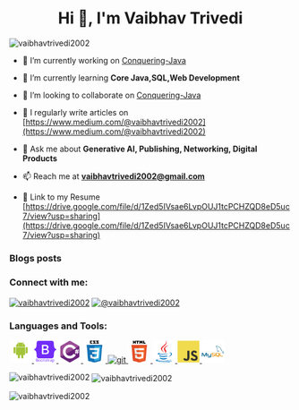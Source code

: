 <h1 align="center">Hi 👋, I'm Vaibhav Trivedi</h1>
<p align="left"> <img src="https://komarev.com/ghpvc/?username=vaibhavtrivedi2002&label=Profile%20views&color=0e75b6&style=flat" alt="vaibhavtrivedi2002" /> </p>

- 🔭 I’m currently working on [Conquering-Java](https://github.com/vaibhavtrivedi2002/Conquering-Java)

- 🌱 I’m currently learning **Core Java,SQL,Web Development**

- 👯 I’m looking to collaborate on [Conquering-Java](https://github.com/vaibhavtrivedi2002/Conquering-Java)

- 📝 I regularly write articles on [https://www.medium.com/@vaibhavtrivedi2002](https://www.medium.com/@vaibhavtrivedi2002)

- 💬 Ask me about **Generative AI, Publishing, Networking, Digital Products**

- 📫 Reach me at **vaibhavtrivedi2002@gmail.com**

- 📄 Link to my Resume [https://drive.google.com/file/d/1Zed5IVsae6LvpOUJ1tcPCHZQD8eD5uc7/view?usp=sharing](https://drive.google.com/file/d/1Zed5IVsae6LvpOUJ1tcPCHZQD8eD5uc7/view?usp=sharing)

### Blogs posts
<!-- BLOG-POST-LIST:START -->
<!-- BLOG-POST-LIST:END -->

<h3 align="left">Connect with me:</h3>
<p align="left">
<a href="https://linkedin.com/in/vaibhavtrivedi2002" target="blank"><img align="center" src="https://raw.githubusercontent.com/rahuldkjain/github-profile-readme-generator/master/src/images/icons/Social/linked-in-alt.svg" alt="vaibhavtrivedi2002" height="30" width="40" /></a>
<a href="https://medium.com/@vaibhavtrivedi2002" target="blank"><img align="center" src="https://raw.githubusercontent.com/rahuldkjain/github-profile-readme-generator/master/src/images/icons/Social/medium.svg" alt="@vaibhavtrivedi2002" height="30" width="40" /></a>
</p>

<h3 align="left">Languages and Tools:</h3>
<p align="left"> <a href="https://developer.android.com" target="_blank" rel="noreferrer"> <img src="https://raw.githubusercontent.com/devicons/devicon/master/icons/android/android-original-wordmark.svg" alt="android" width="40" height="40"/> </a> <a href="https://getbootstrap.com" target="_blank" rel="noreferrer"> <img src="https://raw.githubusercontent.com/devicons/devicon/master/icons/bootstrap/bootstrap-plain-wordmark.svg" alt="bootstrap" width="40" height="40"/> </a> <a href="https://www.w3schools.com/cs/" target="_blank" rel="noreferrer"> <img src="https://raw.githubusercontent.com/devicons/devicon/master/icons/csharp/csharp-original.svg" alt="csharp" width="40" height="40"/> </a> <a href="https://www.w3schools.com/css/" target="_blank" rel="noreferrer"> <img src="https://raw.githubusercontent.com/devicons/devicon/master/icons/css3/css3-original-wordmark.svg" alt="css3" width="40" height="40"/> </a> <a href="https://git-scm.com/" target="_blank" rel="noreferrer"> <img src="https://www.vectorlogo.zone/logos/git-scm/git-scm-icon.svg" alt="git" width="40" height="40"/> </a> <a href="https://www.w3.org/html/" target="_blank" rel="noreferrer"> <img src="https://raw.githubusercontent.com/devicons/devicon/master/icons/html5/html5-original-wordmark.svg" alt="html5" width="40" height="40"/> </a> <a href="https://www.java.com" target="_blank" rel="noreferrer"> <img src="https://raw.githubusercontent.com/devicons/devicon/master/icons/java/java-original.svg" alt="java" width="40" height="40"/> </a> <a href="https://developer.mozilla.org/en-US/docs/Web/JavaScript" target="_blank" rel="noreferrer"> <img src="https://raw.githubusercontent.com/devicons/devicon/master/icons/javascript/javascript-original.svg" alt="javascript" width="40" height="40"/> </a> <a href="https://www.mysql.com/" target="_blank" rel="noreferrer"> <img src="https://raw.githubusercontent.com/devicons/devicon/master/icons/mysql/mysql-original-wordmark.svg" alt="mysql" width="40" height="40"/> </a> </p>

<p><img align="left" src="https://github-readme-stats.vercel.app/api/top-langs?username=vaibhavtrivedi2002&show_icons=true&locale=en&layout=compact" alt="vaibhavtrivedi2002" /></p>

<p>&nbsp;<img align="center" src="https://github-readme-stats.vercel.app/api?username=vaibhavtrivedi2002&show_icons=true&locale=en" alt="vaibhavtrivedi2002" /></p>

<p><img align="center" src="https://github-readme-streak-stats.herokuapp.com/?user=vaibhavtrivedi2002&" alt="vaibhavtrivedi2002" /></p>
